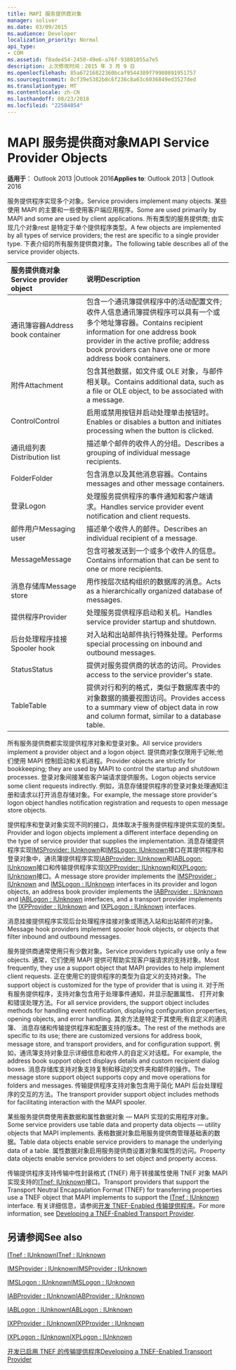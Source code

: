 ```yaml
---
title: MAPI 服务提供商对象
manager: soliver
ms.date: 03/09/2015
ms.audience: Developer
localization_priority: Normal
api_type:
- COM
ms.assetid: f8ade454-2450-49e6-a76f-93801055a7e5
description: 上次修改时间：2015 年 3 月 9 日
ms.openlocfilehash: 85a67216822360bcaf9544389f79980891951757
ms.sourcegitcommit: 0cf39e5382b8c6f236c8a63c6036849ed3527ded
ms.translationtype: MT
ms.contentlocale: zh-CN
ms.lasthandoff: 08/23/2018
ms.locfileid: "22584854"
---
```

# <a name="mapi-service-provider-objects"></a><span data-ttu-id="c92cc-103">MAPI 服务提供商对象</span><span class="sxs-lookup"><span data-stu-id="c92cc-103">MAPI Service Provider Objects</span></span>

  
  
<span data-ttu-id="c92cc-104">**适用于**： Outlook 2013 |Outlook 2016</span><span class="sxs-lookup"><span data-stu-id="c92cc-104">**Applies to**: Outlook 2013 | Outlook 2016</span></span> 
  
<span data-ttu-id="c92cc-105">服务提供程序实现多个对象。</span><span class="sxs-lookup"><span data-stu-id="c92cc-105">Service providers implement many objects.</span></span> <span data-ttu-id="c92cc-106">某些使用 MAPI 的主要和一些使用客户端应用程序。</span><span class="sxs-lookup"><span data-stu-id="c92cc-106">Some are used primarily by MAPI and some are used by client applications.</span></span> <span data-ttu-id="c92cc-107">所有类型的服务提供商; 由实现几个对象rest 是特定于单个提供程序类型。</span><span class="sxs-lookup"><span data-stu-id="c92cc-107">A few objects are implemented by all types of service providers; the rest are specific to a single provider type.</span></span> <span data-ttu-id="c92cc-108">下表介绍的所有服务提供商对象。</span><span class="sxs-lookup"><span data-stu-id="c92cc-108">The following table describes all of the service provider objects.</span></span>
  
|<span data-ttu-id="c92cc-109">**服务提供商对象**</span><span class="sxs-lookup"><span data-stu-id="c92cc-109">**Service provider object**</span></span>|<span data-ttu-id="c92cc-110">**说明**</span><span class="sxs-lookup"><span data-stu-id="c92cc-110">**Description**</span></span>|
|:-----|:-----|
|<span data-ttu-id="c92cc-111">通讯簿容器</span><span class="sxs-lookup"><span data-stu-id="c92cc-111">Address book container</span></span>  <br/> |<span data-ttu-id="c92cc-112">包含一个通讯簿提供程序中的活动配置文件; 收件人信息通讯簿提供程序可以具有一个或多个地址簿容器。</span><span class="sxs-lookup"><span data-stu-id="c92cc-112">Contains recipient information for one address book provider in the active profile; address book providers can have one or more address book containers.</span></span>  <br/> |
|<span data-ttu-id="c92cc-113">附件</span><span class="sxs-lookup"><span data-stu-id="c92cc-113">Attachment</span></span>  <br/> |<span data-ttu-id="c92cc-114">包含其他数据，如文件或 OLE 对象，与邮件相关联。</span><span class="sxs-lookup"><span data-stu-id="c92cc-114">Contains additional data, such as a file or OLE object, to be associated with a message.</span></span>  <br/> |
|<span data-ttu-id="c92cc-115">Control</span><span class="sxs-lookup"><span data-stu-id="c92cc-115">Control</span></span>  <br/> |<span data-ttu-id="c92cc-116">启用或禁用按钮并启动处理单击按钮时。</span><span class="sxs-lookup"><span data-stu-id="c92cc-116">Enables or disables a button and initiates processing when the button is clicked.</span></span>  <br/> |
|<span data-ttu-id="c92cc-117">通讯组列表</span><span class="sxs-lookup"><span data-stu-id="c92cc-117">Distribution list</span></span>  <br/> |<span data-ttu-id="c92cc-118">描述单个邮件的收件人的分组。</span><span class="sxs-lookup"><span data-stu-id="c92cc-118">Describes a grouping of individual message recipients.</span></span>  <br/> |
|<span data-ttu-id="c92cc-119">Folder</span><span class="sxs-lookup"><span data-stu-id="c92cc-119">Folder</span></span>  <br/> |<span data-ttu-id="c92cc-120">包含消息以及其他消息容器。</span><span class="sxs-lookup"><span data-stu-id="c92cc-120">Contains messages and other message containers.</span></span>  <br/> |
|<span data-ttu-id="c92cc-121">登录</span><span class="sxs-lookup"><span data-stu-id="c92cc-121">Logon</span></span>  <br/> |<span data-ttu-id="c92cc-122">处理服务提供程序的事件通知和客户端请求。</span><span class="sxs-lookup"><span data-stu-id="c92cc-122">Handles service provider event notification and client requests.</span></span>  <br/> |
|<span data-ttu-id="c92cc-123">邮件用户</span><span class="sxs-lookup"><span data-stu-id="c92cc-123">Messaging user</span></span>  <br/> |<span data-ttu-id="c92cc-124">描述单个收件人的邮件。</span><span class="sxs-lookup"><span data-stu-id="c92cc-124">Describes an individual recipient of a message.</span></span>  <br/> |
|<span data-ttu-id="c92cc-125">Message</span><span class="sxs-lookup"><span data-stu-id="c92cc-125">Message</span></span>  <br/> |<span data-ttu-id="c92cc-126">包含可被发送到一个或多个收件人的信息。</span><span class="sxs-lookup"><span data-stu-id="c92cc-126">Contains information that can be sent to one or more recipients.</span></span>  <br/> |
|<span data-ttu-id="c92cc-127">消息存储库</span><span class="sxs-lookup"><span data-stu-id="c92cc-127">Message store</span></span>  <br/> |<span data-ttu-id="c92cc-128">用作按层次结构组织的数据库的消息。</span><span class="sxs-lookup"><span data-stu-id="c92cc-128">Acts as a hierarchically organized database of messages.</span></span>  <br/> |
|<span data-ttu-id="c92cc-129">提供程序</span><span class="sxs-lookup"><span data-stu-id="c92cc-129">Provider</span></span>  <br/> |<span data-ttu-id="c92cc-130">处理服务提供程序启动和关机。</span><span class="sxs-lookup"><span data-stu-id="c92cc-130">Handles service provider startup and shutdown.</span></span>  <br/> |
|<span data-ttu-id="c92cc-131">后台处理程序挂接</span><span class="sxs-lookup"><span data-stu-id="c92cc-131">Spooler hook</span></span>  <br/> |<span data-ttu-id="c92cc-132">对入站和出站邮件执行特殊处理。</span><span class="sxs-lookup"><span data-stu-id="c92cc-132">Performs special processing on inbound and outbound messages.</span></span>  <br/> |
|<span data-ttu-id="c92cc-133">Status</span><span class="sxs-lookup"><span data-stu-id="c92cc-133">Status</span></span>  <br/> |<span data-ttu-id="c92cc-134">提供对服务提供商的状态的访问。</span><span class="sxs-lookup"><span data-stu-id="c92cc-134">Provides access to the service provider's state.</span></span>  <br/> |
|<span data-ttu-id="c92cc-135">Table</span><span class="sxs-lookup"><span data-stu-id="c92cc-135">Table</span></span>  <br/> |<span data-ttu-id="c92cc-136">提供对行和列的格式，类似于数据库表中的对象数据的摘要视图访问。</span><span class="sxs-lookup"><span data-stu-id="c92cc-136">Provides access to a summary view of object data in row and column format, similar to a database table.</span></span>  <br/> |
   
<span data-ttu-id="c92cc-137">所有服务提供商都实现提供程序对象和登录对象。</span><span class="sxs-lookup"><span data-stu-id="c92cc-137">All service providers implement a provider object and a logon object.</span></span> <span data-ttu-id="c92cc-138">提供商对象仅限用于记帐;他们使用 MAPI 控制启动和关机进程。</span><span class="sxs-lookup"><span data-stu-id="c92cc-138">Provider objects are strictly for bookkeeping; they are used by MAPI to control the startup and shutdown processes.</span></span> <span data-ttu-id="c92cc-139">登录对象间接某些客户端请求提供服务。</span><span class="sxs-lookup"><span data-stu-id="c92cc-139">Logon objects service some client requests indirectly.</span></span> <span data-ttu-id="c92cc-140">例如，消息存储提供程序的登录对象处理通知注册和请求以打开消息存储对象。</span><span class="sxs-lookup"><span data-stu-id="c92cc-140">For example, the message store provider's logon object handles notification registration and requests to open message store objects.</span></span> 
  
<span data-ttu-id="c92cc-141">提供程序和登录对象实现不同的接口，具体取决于服务提供程序提供实现的类型。</span><span class="sxs-lookup"><span data-stu-id="c92cc-141">Provider and logon objects implement a different interface depending on the type of service provider that supplies the implementation.</span></span> <span data-ttu-id="c92cc-142">消息存储提供程序实现[IMSProvider: IUnknown](imsprovideriunknown.md)和[IMSLogon: IUnknown](imslogoniunknown.md)接口在其提供程序和登录对象中，通讯簿提供程序实现[IABProvider: IUnknown](iabprovideriunknown.md)和[IABLogon: IUnknown](iablogoniunknown.md)接口和传输提供程序实现[IXPProvider: IUnknown](ixpprovideriunknown.md)和[IXPLogon: IUnknown](ixplogoniunknown.md)接口。</span><span class="sxs-lookup"><span data-stu-id="c92cc-142">A message store provider implements the [IMSProvider : IUnknown](imsprovideriunknown.md) and [IMSLogon : IUnknown](imslogoniunknown.md) interfaces in its provider and logon objects, an address book provider implements the [IABProvider : IUnknown](iabprovideriunknown.md) and [IABLogon : IUnknown](iablogoniunknown.md) interfaces, and a transport provider implements the [IXPProvider : IUnknown](ixpprovideriunknown.md) and [IXPLogon : IUnknown](ixplogoniunknown.md) interfaces.</span></span> 
  
<span data-ttu-id="c92cc-143">消息挂接提供程序实现后台处理程序挂接对象或筛选入站和出站邮件的对象。</span><span class="sxs-lookup"><span data-stu-id="c92cc-143">Message hook providers implement spooler hook objects, or objects that filter inbound and outbound messages.</span></span>
  
<span data-ttu-id="c92cc-144">服务提供商通常使用只有少数对象。</span><span class="sxs-lookup"><span data-stu-id="c92cc-144">Service providers typically use only a few objects.</span></span> <span data-ttu-id="c92cc-145">通常，它们使用 MAPI 提供可帮助实现客户端请求的支持对象。</span><span class="sxs-lookup"><span data-stu-id="c92cc-145">Most frequently, they use a support object that MAPI provides to help implement client requests.</span></span> <span data-ttu-id="c92cc-146">正在使用它的提供程序的类型为自定义的支持对象。</span><span class="sxs-lookup"><span data-stu-id="c92cc-146">The support object is customized for the type of provider that is using it.</span></span> <span data-ttu-id="c92cc-147">对于所有服务提供程序，支持对象包含用于处理事件通知，并显示配置属性、 打开对象和错误处理方法。</span><span class="sxs-lookup"><span data-stu-id="c92cc-147">For all service providers, the support object includes methods for handling event notification, displaying configuration properties, opening objects, and error handling.</span></span> <span data-ttu-id="c92cc-148">其余方法是特定于其使用;有自定义的通讯簿、 消息存储和传输提供程序和配置支持的版本。</span><span class="sxs-lookup"><span data-stu-id="c92cc-148">The rest of the methods are specific to its use; there are customized versions for address book, message store, and transport providers, and for configuration support.</span></span> <span data-ttu-id="c92cc-149">例如，通讯簿支持对象显示详细信息和收件人的自定义对话框。</span><span class="sxs-lookup"><span data-stu-id="c92cc-149">For example, the address book support object displays details and custom recipient dialog boxes.</span></span> <span data-ttu-id="c92cc-150">消息存储库支持对象支持复制和移动的文件夹和邮件的操作。</span><span class="sxs-lookup"><span data-stu-id="c92cc-150">The message store support object supports copy and move operations for folders and messages.</span></span> <span data-ttu-id="c92cc-151">传输提供程序支持对象包含用于简化 MAPI 后台处理程序的交互的方法。</span><span class="sxs-lookup"><span data-stu-id="c92cc-151">The transport provider support object includes methods for facilitating interaction with the MAPI spooler.</span></span> 
  
<span data-ttu-id="c92cc-152">某些服务提供商使用表数据和属性数据对象 — MAPI 实现的实用程序对象。</span><span class="sxs-lookup"><span data-stu-id="c92cc-152">Some service providers use table data and property data objects — utility objects that MAPI implements.</span></span> <span data-ttu-id="c92cc-153">表格数据对象启用服务提供商管理基础表的数据。</span><span class="sxs-lookup"><span data-stu-id="c92cc-153">Table data objects enable service providers to manage the underlying data of a table.</span></span> <span data-ttu-id="c92cc-154">属性数据对象启用服务提供商设置对象和属性的访问。</span><span class="sxs-lookup"><span data-stu-id="c92cc-154">Property data objects enable service providers to set object and property access.</span></span> 
  
<span data-ttu-id="c92cc-155">传输提供程序支持传输中性封装格式 (TNEF) 用于转接属性使用 TNEF 对象 MAPI 实现支持的[ITnef: IUnknown](itnefiunknown.md)接口。</span><span class="sxs-lookup"><span data-stu-id="c92cc-155">Transport providers that support the Transport Neutral Encapsulation Format (TNEF) for transferring properties use a TNEF object that MAPI implements to support the [ITnef : IUnknown](itnefiunknown.md) interface.</span></span> <span data-ttu-id="c92cc-156">有关详细信息，请参阅[开发 TNEF-Enabled 传输提供程序](developing-a-tnef-enabled-transport-provider.md)。</span><span class="sxs-lookup"><span data-stu-id="c92cc-156">For more information, see [Developing a TNEF-Enabled Transport Provider](developing-a-tnef-enabled-transport-provider.md).</span></span> 
  
## <a name="see-also"></a><span data-ttu-id="c92cc-157">另请参阅</span><span class="sxs-lookup"><span data-stu-id="c92cc-157">See also</span></span>



[<span data-ttu-id="c92cc-158">ITnef : IUnknown</span><span class="sxs-lookup"><span data-stu-id="c92cc-158">ITnef : IUnknown</span></span>](itnefiunknown.md)
  
[<span data-ttu-id="c92cc-159">IMSProvider : IUnknown</span><span class="sxs-lookup"><span data-stu-id="c92cc-159">IMSProvider : IUnknown</span></span>](imsprovideriunknown.md)
  
[<span data-ttu-id="c92cc-160">IMSLogon : IUnknown</span><span class="sxs-lookup"><span data-stu-id="c92cc-160">IMSLogon : IUnknown</span></span>](imslogoniunknown.md)
  
[<span data-ttu-id="c92cc-161">IABProvider : IUnknown</span><span class="sxs-lookup"><span data-stu-id="c92cc-161">IABProvider : IUnknown</span></span>](iabprovideriunknown.md)
  
[<span data-ttu-id="c92cc-162">IABLogon : IUnknown</span><span class="sxs-lookup"><span data-stu-id="c92cc-162">IABLogon : IUnknown</span></span>](iablogoniunknown.md)
  
[<span data-ttu-id="c92cc-163">IXPProvider : IUnknown</span><span class="sxs-lookup"><span data-stu-id="c92cc-163">IXPProvider : IUnknown</span></span>](ixpprovideriunknown.md)
  
[<span data-ttu-id="c92cc-164">IXPLogon : IUnknown</span><span class="sxs-lookup"><span data-stu-id="c92cc-164">IXPLogon : IUnknown</span></span>](ixplogoniunknown.md)


[<span data-ttu-id="c92cc-165">开发已启用 TNEF 的传输提供程序</span><span class="sxs-lookup"><span data-stu-id="c92cc-165">Developing a TNEF-Enabled Transport Provider</span></span>](developing-a-tnef-enabled-transport-provider.md)

